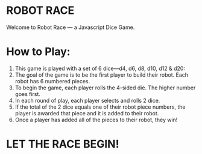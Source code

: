 # ROBOT RACE
Welcome to Robot Race — a Javascript Dice Game.

How to Play:
============
1. This game is played with a set of 6 dice—d4, d6, d8, d10, d12 & d20:
2. The goal of the game is to be the first player to build their robot. Each robot has 6 numbered pieces.
3. To begin the game, each player rolls the 4-sided die. The higher number goes first.
4. In each round of play, each player selects and rolls 2 dice.
5. If the total of the 2 dice equals one of their robot piece numbers, the player is awarded that piece and it is added to their robot.
6. Once a player has added all of the pieces to their robot, they win!

# LET THE RACE BEGIN!